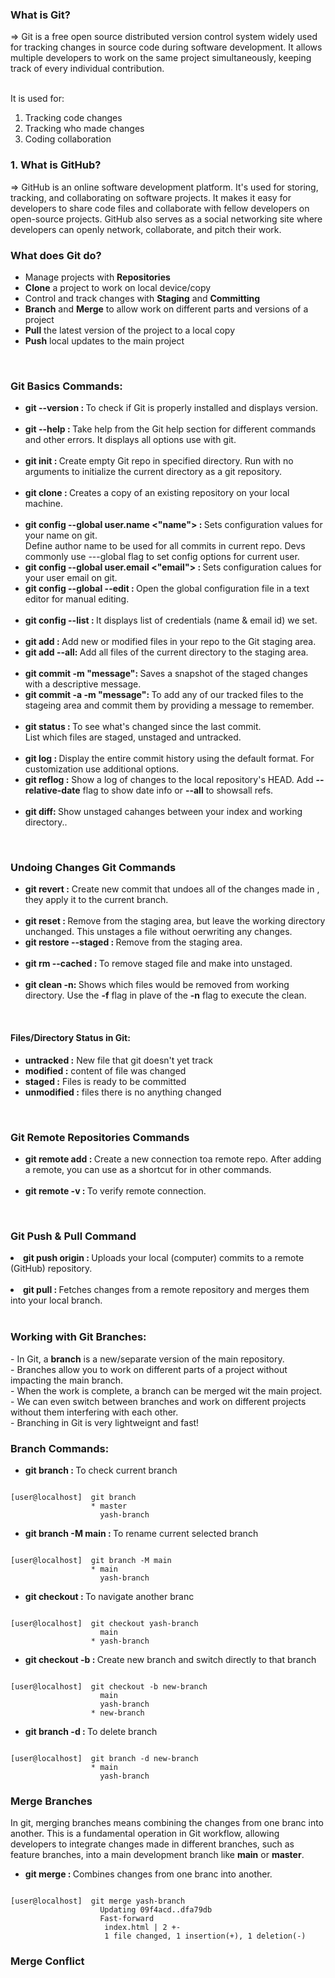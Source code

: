 <h3> What is Git? </h3>
=> Git is a free open source distributed version control system widely used for tracking changes in source code during software development. It allows multiple developers to work on the same project simultaneously, keeping track of every individual contribution. <br><br>

It is used for:
1. Tracking code changes <br>
2. Tracking who made changes <br>
3. Coding collaboration 


<h3> 1. What is GitHub? </h3>
=> GitHub is an online software development platform. It's used for storing, tracking, and collaborating on software projects. It makes it easy for developers to share code files and collaborate with fellow developers on open-source projects. GitHub also serves as a social networking site where developers can openly network, collaborate, and pitch their work.


<h3> What does Git do?</h3>
<ul>
  <li> Manage projects with <b>Repositories</b </li>
  <li> <b>Clone</b> a project to work on local device/copy </li>
  <li> Control and track changes with <b>Staging</b> and <b>Committing</b> </li>
  <li> <b>Branch</b> and <b>Merge</b> to allow work on different parts and versions of a project </li>
  <li> <b>Pull</b> the latest version of the project to a local copy </li>
  <li> <b>Push</b> local updates to the main project </li>
</ul>

<br>

<h3> Git Basics Commands: </h3>

<ul>
  <li><b>git --version : </b>To check if Git is properly installed and displays version.</li>

<br>

<li><b>git --help : </b>Take help from the Git help section for different commands and other errors. It displays all options use with git.</li>

<br>

<li><b>git init : </b>Create empty Git repo in specified directory. Run with no arguments to initialize the current directory as a git repository.</li>

<br>

<li><b> git clone <url> : </b>Creates a copy of an existing repository on your local machine.</li>

<br>

<li><b> git config --global user.name <"name"> : </b>Sets configuration values for your name on git. <br> Define author name to be used for all commits in current repo. Devs commonly use ---global flag to set config options for current user.</li>
<li><b> git config --global user.email <"email"> : </b>Sets configuration calues for your user email on git.</li>
<li><b> git config --global --edit : </b>Open the global configuration file in a text editor for manual editing.</li>

<br>
  
<li><b> git config --list : </b>It displays list of credentials (name & email id) we set.</li>

<br>

<li><b> git add <file-name>: </b>Add new or modified files in your repo to the Git staging area.</li>
<li><b> git add --all: </b>Add all files of the current directory to the staging area.</li>
  
<br>

<li><b> git commit -m "message": </b>Saves a snapshot of the staged changes with a descriptive message.</li>
<li><b> git commit -a -m "message": </b>To add any of our tracked files to the stageing area and commit them by providing a message to remember.</li>

<br>

<li><b> git status : </b>To see what's changed since the last commit. <br> List which files are staged, unstaged and untracked.</li>

<br>

 <li><b> git log : </b>Display the entire commit history using the default format. For customization use additional options.</li>
 <li><b> git reflog :</b> Show a log of changes to the local repository's HEAD. Add <b>--relative-date</b> flag to show date info or <b>--all</b> to showsall refs.</li>

<br>

<li><b> git diff: </b>Show unstaged cahanges between your index and working directory..</li>

</ul>

<br>

<h3> Undoing Changes Git Commands </h3>

<ul>
  <li><b> git revert <commit-branch>:</b> Create new commit that undoes all of the changes made in <commit>, they apply it to the current branch.</li>

<br>

  <li><b> git reset <file>: </b>Remove <file> from the staging area, but leave the working directory unchanged. This unstages a file without oerwriting any changes.</li>
  <li><b> git restore --staged <file>: </b>Remove <file> from the staging area.</li>

  <br>
  
  <li><b> git rm --cached <file-name>: </b>To remove staged file and make into unstaged.</li>

  <br>

  <li><b> git clean -n: </b>Shows which files would be removed from working directory. Use the <b>-f</b> flag in plave of the <b>-n</b> flag to execute the clean.</li>

</ul>

<br>

<h4> Files/Directory Status in Git: </h4>
<ul>
  <li><b>untracked :</b> New file that git doesn't yet track</li>
  <li><b>modified :</b> content of file was changed</li>
  <li><b>staged :</b> Files is ready to be committed</li>
  <li><b>unmodified :</b> files there is no anything changed</li>
</ul>

<br>

<h3> Git Remote Repositories Commands </h3>

<ul>

  <li><b> git remote add <origin/name> <repo-url> : </b>Create a new connection toa remote repo. After adding a remote, you can use <origin/name> as a shortcut for <url> in other commands.</li>
  
  <br>
  
  <li><b> git remote -v : </b>To verify remote connection.</li>

</ul>

<br>
<h3> Git Push & Pull Command </h3>

  <li><b> git push origin <branch> : </b>Uploads your local (computer) commits to a remote (GitHub) repository.</li>

  <br>

  <li><b> git pull : </b>Fetches changes from a remote repository and merges them into your local branch.</li>

  <br>

</ul>



<h3> Working with Git Branches: </h3>
- In Git, a <b>branch</b> is a new/separate version of the main repository. <br>
- Branches allow you to work on different parts of a project without impacting the main branch. <br>
- When the work is complete, a branch can be merged wit the main project. <br>
- We can even switch between branches and work on different projects without them interfering with each other. <br>
- Branching in Git is very lightweignt and fast! <br>


<h3>Branch Commands: </h3>
<ul>
  <li><b> git branch : </b>To check current branch</li>
</ul>

```console

[user@localhost]  git branch
                  * master
                    yash-branch

```

<ul>
  <li><b> git branch -M main : </b>To rename current selected branch</li>
</ul>

```console

[user@localhost]  git branch -M main
                  * main
                    yash-branch

```

<ul>
  <li><b> git checkout <branch-name> : </b>To navigate another branc</li>
</ul>

```console

[user@localhost]  git checkout yash-branch
                    main
                  * yash-branch

```
<ul>
  <li><b> git checkout -b <new-branch-name> : </b>Create new branch and switch directly to that branch</li>
</ul>

```console

[user@localhost]  git checkout -b new-branch
                    main
                    yash-branch
                  * new-branch

```
<ul>
  <li><b> git branch -d <branch-name> : </b>To delete branch</li>
</ul>

```console

[user@localhost]  git branch -d new-branch
                  * main
                    yash-branch

```

<h3> Merge Branches </h3>
In git, merging branches means combining the changes from one branc into another. This is a fundamental operation in Git workflow, allowing developers to integrate changes made in different branches, such as feature branches, into a main development branch like <b>main</b> or <b>master</b>.

<ul>
  <li><b> git merge : </b>Combines changes from one branc into another.</li>
</ul>

```console

[user@localhost]  git merge yash-branch
                    Updating 09f4acd..dfa79db
                    Fast-forward
                     index.html | 2 +-
                     1 file changed, 1 insertion(+), 1 deletion(-)

```

<h3> Merge Conflict </h3>

